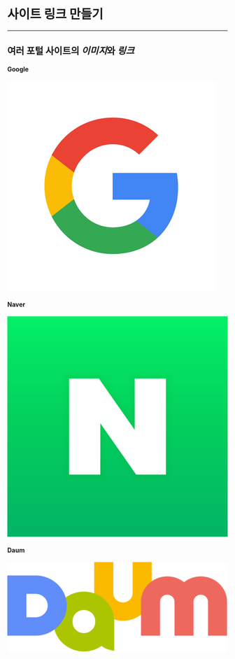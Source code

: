 # 사이트 링크 만들기
---
여러 **포털 사이트**의 ***이미지***와 ***링크***
---

#### Google

[![구글](./google.png)](https://google.com, "구글 홈페이지로 이동합니다")


#### Naver

[![네이버](./naver.png)](https://naver.com, "네이버 홈페이지로 이동합니다")

#### Daum

[![다음](./Daum.svg.png)](https://daum.net, "다음 홈페이지로 이동합니다")

